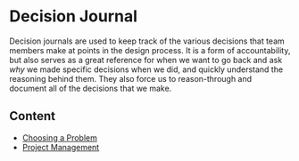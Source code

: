 # Decision Journal

Decision journals are used to keep track of the various decisions that team members make at points in the design process. It is a form of accountability, but also serves as a great reference for when we want to go back and ask _why_ we made specific decisions when we did, and quickly understand the reasoning behind them. They also force us to reason-through and document all of the decisions that we make.

## Content

- [Choosing a Problem](./choosing-a-problem.md)
- [Project Management](./project-management.md)
